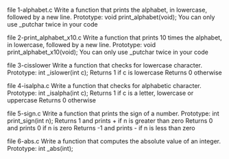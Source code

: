 file 1-alphabet.c  Write a function that prints the alphabet, in lowercase, followed by a new line.
Prototype: void print_alphabet(void);
You can only use _putchar twice in your code

file 2-print_alphabet_x10.c  Write a function that prints 10 times the alphabet, in lowercase, followed by a new line.
Prototype: void print_alphabet_x10(void);
You can only use _putchar twice in your code

file 3-cisslower Write a function that checks for lowercase character.
Prototype: int _islower(int c);
Returns 1 if c is lowercase
Returns 0 otherwise 

file 4-isalpha.c Write a function that checks for alphabetic character.
Prototype: int _isalpha(int c);
Returns 1 if c is a letter, lowercase or uppercase
Returns 0 otherwise

file 5-sign.c Write a function that prints the sign of a number.
Prototype: int print_sign(int n);
Returns 1 and prints + if n is greater than zero
Returns 0 and prints 0 if n is zero
Returns -1 and prints - if n is less than zero

file 6-abs.c Write a function that computes the absolute value of an integer.
Prototype: int _abs(int);


